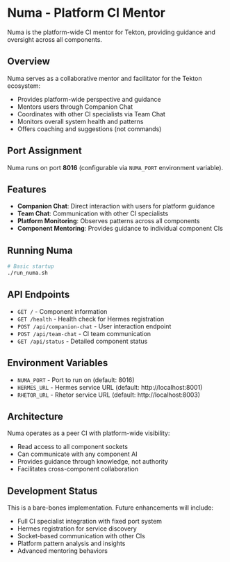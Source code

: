 # Numa - Platform CI Mentor

Numa is the platform-wide CI mentor for Tekton, providing guidance and oversight across all components.

## Overview

Numa serves as a collaborative mentor and facilitator for the Tekton ecosystem:
- Provides platform-wide perspective and guidance
- Mentors users through Companion Chat
- Coordinates with other CI specialists via Team Chat
- Monitors overall system health and patterns
- Offers coaching and suggestions (not commands)

## Port Assignment

Numa runs on port **8016** (configurable via `NUMA_PORT` environment variable).

## Features

- **Companion Chat**: Direct interaction with users for platform guidance
- **Team Chat**: Communication with other CI specialists
- **Platform Monitoring**: Observes patterns across all components
- **Component Mentoring**: Provides guidance to individual component CIs

## Running Numa

```bash
# Basic startup
./run_numa.sh
```

## API Endpoints

- `GET /` - Component information
- `GET /health` - Health check for Hermes registration
- `POST /api/companion-chat` - User interaction endpoint
- `POST /api/team-chat` - CI team communication
- `GET /api/status` - Detailed component status

## Environment Variables

- `NUMA_PORT` - Port to run on (default: 8016)
- `HERMES_URL` - Hermes service URL (default: http://localhost:8001)
- `RHETOR_URL` - Rhetor service URL (default: http://localhost:8003)

## Architecture

Numa operates as a peer CI with platform-wide visibility:
- Read access to all component sockets
- Can communicate with any component AI
- Provides guidance through knowledge, not authority
- Facilitates cross-component collaboration

## Development Status

This is a bare-bones implementation. Future enhancements will include:
- Full CI specialist integration with fixed port system
- Hermes registration for service discovery
- Socket-based communication with other CIs
- Platform pattern analysis and insights
- Advanced mentoring behaviors
